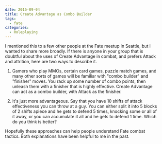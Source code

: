 ```yaml
---
date: 2015-09-04
title: Create Advantage as Combo Builder
tags:
  - fate
categories:
  - Roleplaying
---
```


I mentioned this to a few other people at the Fate meetup in Seattle, but I wanted to share more broadly. If there is anyone in your group that is doubtful about the uses of Create Advantage in combat, and prefers Attack and attrition, here are two ways to describe it.

1. Gamers who play MMOs, certain card games, puzzle match games, and many other sorts of games will be familiar with "combo builder" and "finisher" moves. You rack up some number of combo points, then unleash them with a finisher that is highly effective. Create Advantage can act as a combo builder, with Attack as the finisher.

2. It's just more advantageous. Say that you have 10 shifts of attack effectiveness you can throw at a guy. You can either split it into 5 blocks of 2 shifts apiece and he gets to defend 5 times, knocking some or all of it away, or you can accumulate it all and he gets to defend 1 time. Which do you think is better?

Hopefully these approaches can help people understand Fate combat tactics. Both explanations have been helpful to me in the past.
